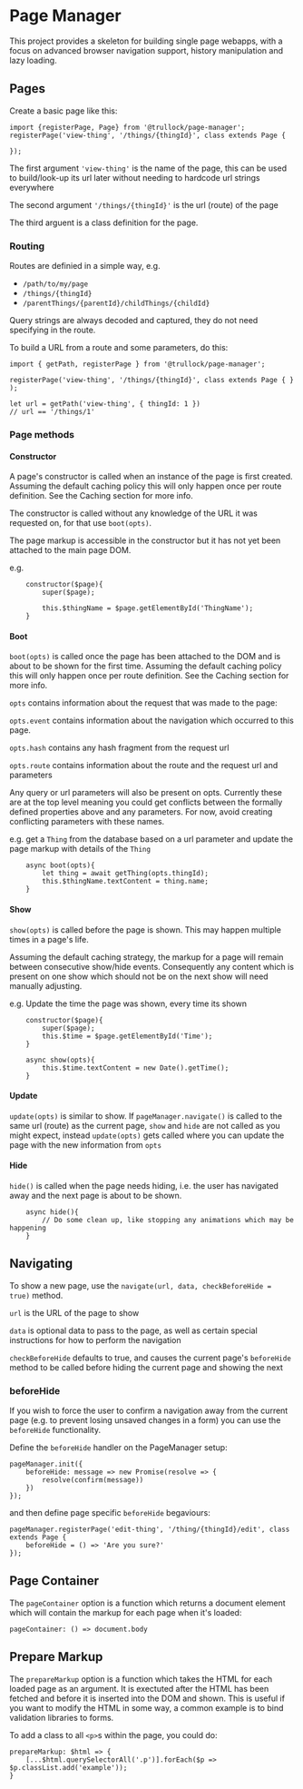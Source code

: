 # Page Manager

This project provides a skeleton for building single page webapps, with a focus on advanced browser navigation support, history manipulation and lazy loading.

## Pages

Create a basic page like this:

```
import {registerPage, Page} from '@trullock/page-manager';
registerPage('view-thing', '/things/{thingId}', class extends Page {

});
```

The first argument `'view-thing'` is the name of the page, this can be used to build/look-up its url later without needing to hardcode url strings everywhere

The second argument `'/things/{thingId}'` is the url (route) of the page

The third arguent is a class definition for the page.

### Routing

Routes are definied in a simple way, e.g.

* `/path/to/my/page`
* `/things/{thingId}`
* `/parentThings/{parentId}/childThings/{childId}`

Query strings are always decoded and captured, they do not need specifying in the route.

To build a URL from a route and some parameters, do this:

```
import { getPath, registerPage } from '@trullock/page-manager';

registerPage('view-thing', '/things/{thingId}', class extends Page { } );

let url = getPath('view-thing', { thingId: 1 })
// url == '/things/1'
```

### Page methods

#### Constructor

A page's constructor is called when an instance of the page is first created. Assuming the default caching policy this will only happen once per route definition. See the Caching section for more info. 

The constructor is called without any knowledge of the URL it was requested on, for that use `boot(opts)`.

The page markup is accessible in the constructor but it has not yet been attached to the main page DOM.

e.g.

```
	constructor($page){
		super($page);

		this.$thingName = $page.getElementById('ThingName');
	}
```

#### Boot

`boot(opts)` is called once the page has been attached to the DOM and is about to be shown for the first time. Assuming the default caching policy this will only happen once per route definition. See the Caching section for more info.

`opts` contains information about the request that was made to the page:

`opts.event` contains information about the navigation which occurred to this page.

`opts.hash` contains any hash fragment from the request url

`opts.route` contains information about the route and the request url and parameters

Any query or url parameters will also be present on opts. Currently these are at the top level meaning you could get conflicts between the formally defined properties above and any parameters. For now, avoid creating conflicting parameters with these names.


e.g. get a `Thing` from the database based on a url parameter and update the page markup with details of the `Thing`

```
	async boot(opts){
		let thing = await getThing(opts.thingId);
		this.$thingName.textContent = thing.name;
	}
```

#### Show

`show(opts)` is called before the page is shown. This may happen multiple times in a page's life.

Assuming the default caching strategy, the markup for a page will remain between consecutive show/hide events. Consequently any content which is present on one show which should not be on the next show will need manually adjusting.

e.g. Update the time the page was shown, every time its shown

```
	constructor($page){
		super($page);
		this.$time = $page.getElementById('Time');
	}

	async show(opts){
		this.$time.textContent = new Date().getTime();
	}
```

#### Update

`update(opts)` is similar to show. If `pageManager.navigate()` is called to the same url (route) as the current page, `show` and `hide` are not called as you might expect, instead `update(opts)` gets called where you can update the page with the new information from `opts`

#### Hide
`hide()` is called when the page needs hiding, i.e. the user has navigated away and the next page is about to be shown.


```
	async hide(){
		// Do some clean up, like stopping any animations which may be happening
	}
```

## Navigating

To show a new page, use the `navigate(url, data, checkBeforeHide = true)` method.

`url` is the URL of the page to show

`data` is optional data to pass to the page, as well as certain special instructions for how to perform the navigation

`checkBeforeHide` defaults to true, and causes the current page's `beforeHide` method to be called before hiding the current page and showing the next

### beforeHide

If you wish to force the user to confirm a navigation away from the current page (e.g. to prevent losing unsaved changes in a form) you can use the `beforeHide` functionality.

Define the `beforeHide` handler on the PageManager setup:

```
pageManager.init({
	beforeHide: message => new Promise(resolve => {
		resolve(confirm(message))
	})
});
```

and then define page specific `beforeHide` begaviours:

```
pageManager.registerPage('edit-thing', '/thing/{thingId}/edit', class extends Page {
	beforeHide = () => 'Are you sure?'
});
```

## Page Container

The `pageContainer` option is a function which returns a document element which will contain the markup for each page when it's loaded:

`pageContainer: () => document.body`

## Prepare Markup

The `prepareMarkup` option is a function which takes the HTML for each loaded page as an argument. It is exectuted after the HTML has been fetched and before it is inserted into the DOM and shown.
This is useful if you want to modify the HTML in some way, a common example is to bind validation libraries to forms.

To add a class to all `<p>`s within the page, you could do:

```
prepareMarkup: $html => {
	[...$html.querySelectorAll('.p')].forEach($p => $p.classList.add('example'));
}
```
